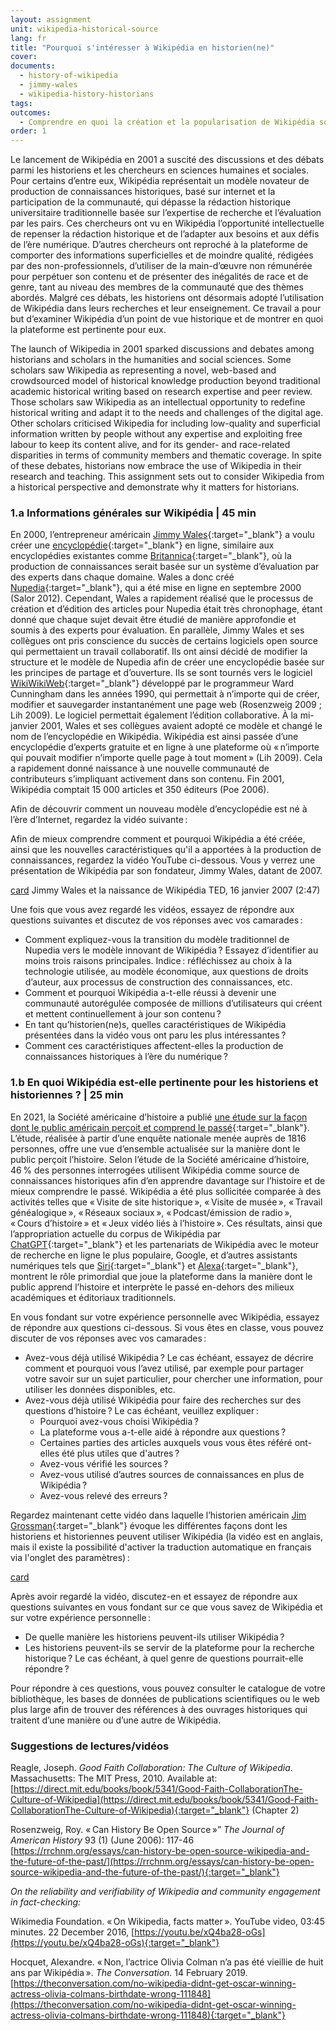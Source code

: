 ```yaml
---
layout: assignment
unit: wikipedia-historical-source 
lang: fr
title: "Pourquoi s'intéresser à Wikipédia en historien(ne)"
cover:
documents:
  - history-of-wikipedia
  - jimmy-wales
  - wikipedia-history-historians
tags:
outcomes: 
  - Comprendre en quoi la création et la popularisation de Wikipédia sont pertinentes pour les historiens et historiennes 
order: 1
---
```

Le lancement de Wikipédia en 2001 a suscité des discussions et des débats parmi les historiens et les chercheurs en sciences humaines et sociales. Pour certains d’entre eux, Wikipédia représentait un modèle novateur de production de connaissances historiques, basé sur internet et la participation de la communauté, qui dépasse la rédaction historique universitaire traditionnelle basée sur l’expertise de recherche et l’évaluation par les pairs. Ces chercheurs ont vu en Wikipédia l’opportunité intellectuelle de repenser la rédaction historique et de l’adapter aux besoins et aux défis de l’ère numérique. D’autres chercheurs ont reproché à la plateforme de comporter des informations superficielles et de moindre qualité, rédigées par des non-professionnels, d’utiliser de la main-d’œuvre non rémunérée pour perpétuer son contenu et de présenter des inégalités de race et de genre, tant au niveau des membres de la communauté que des thèmes abordés. Malgré ces débats, les historiens ont désormais adopté l’utilisation de Wikipédia dans leurs recherches et leur enseignement. Ce travail a pour but d’examiner Wikipédia d’un point de vue historique et de montrer en quoi la plateforme est pertinente pour eux.

The launch of Wikipedia in 2001 sparked discussions and debates among historians and scholars in the humanities and social sciences. Some scholars saw Wikipedia as representing a novel, web-based and crowdsourced model of historical knowledge production beyond traditional academic historical writing based on research expertise and peer review. Those scholars saw Wikipedia as an intellectual opportunity to redefine historical writing and adapt it to the needs and challenges of the digital age. Other scholars criticised Wikipedia for including low-quality and superficial information written by people without any expertise and exploiting free labour to keep its content alive, and for its gender- and race-related disparities in terms of community members and thematic coverage. In spite of these debates, historians now embrace the use of Wikipedia in their research and teaching. This assignment sets out to consider Wikipedia from a historical perspective and demonstrate why it matters for historians.

<!-- more -->

<!-- briefing-student -->

### 1.a Informations générales sur Wikipédia | 45 min
<!-- section-contents -->

En 2000, l’entrepreneur américain [Jimmy Wales](https://fr.wikipedia.org/wiki/Jimmy_Wales){:target="_blank"} a voulu créer une [encyclopédie](https://fr.wikipedia.org/wiki/Encyclop%C3%A9die){:target="_blank"} en ligne, similaire aux encyclopédies existantes comme [Britannica](https://fr.wikipedia.org/wiki/Encyclop%C3%A6dia_Britannica_(maison_d'%C3%A9dition)){:target="_blank"}, où la production de connaissances serait basée sur un système d’évaluation par des experts dans chaque domaine. Wales a donc créé [Nupedia](https://fr.wikipedia.org/wiki/Nupedia){:target="_blank"}, qui a été mise en ligne en septembre 2000 (Salor 2012). Cependant, Wales a rapidement réalisé que le processus de création et d’édition des articles pour Nupedia était très chronophage, étant donné que chaque sujet devait être étudié de manière approfondie et soumis à des experts pour évaluation. En parallèle, Jimmy Wales et ses collègues ont pris conscience du succès de certains logiciels open source qui permettaient un travail collaboratif. Ils ont ainsi décidé de modifier la structure et le modèle de Nupedia afin de créer une encyclopédie basée sur les principes de partage et d’ouverture. Ils se sont tournés vers le logiciel [WikiWikiWeb](https://fr.wikipedia.org/wiki/WikiWikiWeb){:target="_blank"} développé par le programmeur Ward Cunningham dans les années 1990, qui permettait à n’importe qui de créer, modifier et sauvegarder instantanément une page web (Rosenzweig 2009 ; Lih 2009). Le logiciel permettait également l’édition collaborative. À la mi-janvier 2001, Wales et ses collègues avaient adopté ce modèle et changé le nom de l’encyclopédie en Wikipédia. Wikipédia est ainsi passée d’une encyclopédie d’experts gratuite et en ligne à une plateforme où «&#x202F;n’importe qui pouvait modifier n’importe quelle page à tout moment&#x202F;» (Lih 2009). Cela a rapidement donné naissance à une nouvelle communauté de contributeurs s’impliquant activement dans son contenu. Fin 2001, Wikipédia comptait 15 000 articles et 350 éditeurs (Poe 2006).

Afin de découvrir comment un nouveau modèle d’encyclopédie est né à l’ère d’Internet, regardez la vidéo suivante&#x202F;:

<!--[card](history-of-wikipedia)-->
<!--L’Histoire de Wikipédia (en deux minutes)
Justin Franco, 3 décembre 2009 (2:47)-->

Afin de mieux comprendre comment et pourquoi Wikipédia a été créée, ainsi que les nouvelles caractéristiques qu'il a apportées à la production de connaissances, regardez la vidéo YouTube ci-dessous. Vous y verrez une présentation de Wikipédia par son fondateur, Jimmy Wales, datant de 2007.

[card](jimmy-wales)
Jimmy Wales et la naissance de Wikipédia
TED, 16 janvier 2007 (2:47)

Une fois que vous avez regardé les vidéos, essayez de répondre aux questions suivantes et discutez de vos réponses avec vos camarades&#x202F;:

- Comment expliquez-vous la transition du modèle traditionnel de Nupedia vers le modèle innovant de Wikipédia&#x202F;? Essayez d’identifier au moins trois raisons principales. Indice&#x202F;: réfléchissez au choix à la technologie utilisée, au modèle économique, aux questions de droits d’auteur, aux processus de construction des connaissances, etc.
- Comment et pourquoi Wikipédia a-t-elle réussi à devenir une communauté autorégulée composée de millions d’utilisateurs qui créent et mettent continuellement à jour son contenu&#x202F;?
- En tant qu’historien(ne)s, quelles caractéristiques de Wikipédia présentées dans la vidéo vous ont paru les plus intéressantes&#x202F;?
- Comment ces caractéristiques affectent-elles la production de connaissances historiques à l’ère du numérique&#x202F;?

<!-- section -->

### 1.b En quoi Wikipédia est-elle pertinente pour les historiens et historiennes ? | 25 min
<!-- section-contents -->

En 2021, la Société américaine d’histoire a publié [une étude sur la façon dont le public américain perçoit et comprend le passé](https://www.historians.org/research-and-publications/perspectives-on-history/september-2021/a-snapshot-of-the-publics-views-on-history-national-poll-offers-valuable-insights-for-historians-and-advocates){:target="_blank"}. L’étude, réalisée à partir d’une enquête nationale menée auprès de 1816 personnes, offre une vue d’ensemble actualisée sur la manière dont le public perçoit l’histoire. Selon l’étude de la Société américaine d’histoire, 46&#x202F;% des personnes interrogées utilisent Wikipédia comme source de connaissances historiques afin d’en apprendre davantage sur l’histoire et de mieux comprendre le passé. Wikipédia a été plus sollicitée comparée à des activités telles que «&#x202F;Visite de site historique&#x202F;», «&#x202F;Visite de musée&#x202F;», «&#x202F;Travail généalogique&#x202F;», «&#x202F;Réseaux sociaux&#x202F;», «&#x202F;Podcast/émission de radio&#x202F;», «&#x202F;Cours d’histoire&#x202F;» et «&#x202F;Jeux vidéo liés à l’histoire&#x202F;». Ces résultats, ainsi que l’appropriation actuelle du corpus de Wikipédia par [ChatGPT](https://fr.wikipedia.org/wiki/ChatGPT){:target="_blank"} et les partenariats de Wikipédia avec le moteur de recherche en ligne le plus populaire, Google, et d’autres assistants numériques tels que [Siri](https://fr.wikipedia.org/wiki/Siri_(logiciel)){:target="_blank"} et [Alexa](https://fr.wikipedia.org/wiki/Amazon_Alexa){:target="_blank"}, montrent le rôle primordial que joue la plateforme dans la manière dont le public apprend l’histoire et interprète le passé en-dehors des milieux académiques et éditoriaux traditionnels.

En vous fondant sur votre expérience personnelle avec Wikipédia, essayez de répondre aux questions ci-dessous. Si vous êtes en classe, vous pouvez discuter de vos réponses avec vos camarades&#x202F;:

- Avez-vous déjà utilisé Wikipédia&#x202F;? Le cas échéant, essayez de décrire comment et pourquoi vous l’avez utilisé, par exemple pour partager votre savoir sur un sujet particulier, pour chercher une information, pour utiliser les données disponibles, etc.
- Avez-vous déjà utilisé Wikipédia pour faire des recherches sur des questions d’histoire&#x202F;? Le cas échéant, veuillez expliquer&#x202F;:
  - Pourquoi avez-vous choisi Wikipédia&#x202F;?
  - La plateforme vous a-t-elle aidé à répondre aux questions&#x202F;?
  - Certaines parties des articles auxquels vous vous êtes référé ont-elles été plus utiles que d'autres&#x202F;?
  - Avez-vous vérifié les sources&#x202F;?
  - Avez-vous utilisé d’autres sources de connaissances en plus de Wikipédia&#x202F;?
  - Avez-vous relevé des erreurs&#x202F;?

Regardez maintenant cette vidéo dans laquelle l’historien américain [Jim Grossman](https://www.historians.org/person/jim-grossman/){:target="_blank"} évoque les différentes façons dont les historiens et historiennes peuvent utiliser Wikipédia (la vidéo est en anglais, mais il existe la possibilité d'activer la traduction automatique en français via l'onglet des paramètres)&#x202F;:

[card](wikipedia-history-historians)
<!-- Intelligent Channel. [“Wikipedia, history, and historians – Jim Grossman in INT’s ENLIGHTENMENT MINUTES.”](https://youtu.be/S-Yj7V6d54Q){:target="_blank"} YouTube video. 4:32 mins.--> 

Après avoir regardé la vidéo, discutez-en et essayez de répondre aux questions suivantes en vous fondant sur ce que vous savez de Wikipédia et sur votre expérience personnelle&#x202F;:

- De quelle manière les historiens peuvent-ils utiliser Wikipédia&#x202F;?
- Les historiens peuvent-ils se servir de la plateforme pour la recherche historique&#x202F;? Le cas échéant, à quel genre de questions pourrait-elle répondre&#x202F;?

Pour répondre à ces questions, vous pouvez consulter le catalogue de votre bibliothèque, les bases de données de publications scientifiques ou le web plus large afin de trouver des références à des ouvrages historiques qui traitent d’une manière ou d’une autre de Wikipédia.

<!-- section -->

### Suggestions de lectures/vidéos
<!-- section-contents --> 
Reagle, Joseph. *Good Faith Collaboration: The Culture of Wikipedia*. Massachusetts: The MIT Press, 2010. Available at: [https://direct.mit.edu/books/book/5341/Good-Faith-CollaborationThe-Culture-of-Wikipedia](https://direct.mit.edu/books/book/5341/Good-Faith-CollaborationThe-Culture-of-Wikipedia){:target="_blank"} (Chapter 2)

Rosenzweig, Roy. «&#x202F;Can History Be Open Source&#x202F;»” *The Journal of American History* 93 (1) (June 2006): 117-46 [https://rrchnm.org/essays/can-history-be-open-source-wikipedia-and-the-future-of-the-past/](https://rrchnm.org/essays/can-history-be-open-source-wikipedia-and-the-future-of-the-past/){:target="_blank"}

*On the reliability and verifiability of Wikipedia and community engagement in fact-checking:* 

Wikimedia Foundation. «&#x202F;On Wikipedia, facts matter&#x202F;». YouTube video, 03:45 minutes. 22 December 2016, [https://youtu.be/xQ4ba28-oGs](https://youtu.be/xQ4ba28-oGs){:target="_blank"} 

Hocquet, Alexandre. «&#x202F;Non, l’actrice Olivia Colman n’a pas été vieillie de huit ans par Wikipédia&#x202F;». *The Conversation*. 14 February 2019. [https://theconversation.com/no-wikipedia-didnt-get-oscar-winning-actress-olivia-colmans-birthdate-wrong-111848](https://theconversation.com/no-wikipedia-didnt-get-oscar-winning-actress-olivia-colmans-birthdate-wrong-111848){:target="_blank"}


<!-- briefing-teacher -->
